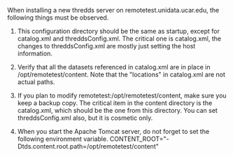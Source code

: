 When installing a new thredds server on
remotetest.unidata.ucar.edu, the following
things must be observed.

1. This configuration directory should be the same
   as startup, except for catalog.xml and
   threddsConfig.xml. The critical one is catalog.xml,
   the changes to threddsConfig.xml are mostly
   just setting the host information.

2. Verify that all the datasets referenced in catalog.xml
   are in place in /opt/remotetest/content. Note that the
   "locations" in catalog.xml are not actual paths.

3. If you plan to modify remotetest:/opt/remotetest/content,
   make sure you keep a backup copy. The critical
   item in the content directory is the catalog.xml,
   which should be the one from this directory.
   You can set threddsConfig.xml also, but it is
   cosmetic only.

4. When you start the Apache Tomcat server, do not forget
   to set the following environment variable.
       CONTENT_ROOT="-Dtds.content.root.path=/opt/remotetest/content"

